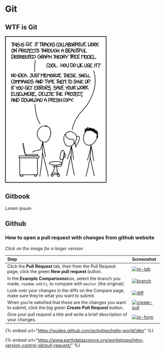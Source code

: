 # Git

## WTF is Git

![](../.gitbook/assets/git.png)

## Gitbook

Lorem ipsum

## Github

### How to open a pull request with changes from github website

_Click on the image for a larger version_

| Step | Screenshot |
| :--- | :--- |
| Click the  **Pull Request** tab, then from the Pull Request page, click the green **New pull request** button. | [![pr-tab](https://guides.github.com/activities/hello-world/pr-tab.gif)](https://guides.github.com/activities/hello-world/pr-tab.gif) |
| In the **Example Comparisons**box, select the branch you made, `readme-edits`, to compare with `master` \(the original\). | [![branch](https://guides.github.com/activities/hello-world/pick-branch.png)](https://guides.github.com/activities/hello-world/pick-branch.png) |
| Look over your changes in the diffs on the Compare page, make sure they’re what you want to submit. | [![diff](https://guides.github.com/activities/hello-world/diff.png)](https://guides.github.com/activities/hello-world/diff.png) |
| When you’re satisfied that these are the changes you want to submit, click the big green **Create Pull Request** button. | [![create-pull](https://guides.github.com/activities/hello-world/create-pr.png)](https://guides.github.com/activities/hello-world/create-pr.png) |
| Give your pull request a title and write a brief description of your changes. | [![pr-form](https://guides.github.com/activities/hello-world/pr-form.png)](https://guides.github.com/activities/hello-world/pr-form.png) |

{% embed url="https://guides.github.com/activities/hello-world/\#pr" %}

{% embed url="https://www.earthdatascience.org/workshops/intro-version-control-git/pull-request/" %}



